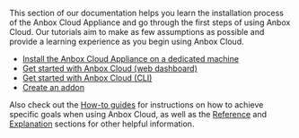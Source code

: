 This section of our documentation helps you learn the installation process of the Anbox Cloud Appliance and go through the first steps of using Anbox Cloud. Our tutorials aim to make as few assumptions as possible and provide a learning experience as you begin using Anbox Cloud.

* [Install the Anbox Cloud Appliance on a dedicated machine](https://discourse.ubuntu.com/t/22681)
* [Get started with Anbox Cloud (web dashboard)](https://discourse.ubuntu.com/t/24958)
* [Get started with Anbox Cloud (CLI)](https://discourse.ubuntu.com/t/17756) 
* [Create an addon](https://discourse.ubuntu.com/t/25284)

Also check out the [How-to guides](https://discourse.ubuntu.com/t/how-to-guides/28827) for instructions on how to achieve specific goals when using Anbox Cloud, as well as the [Reference](https://discourse.ubuntu.com/t/reference/28828) and [Explanation](https://discourse.ubuntu.com/t/explanation/28829) sections for other helpful information.

